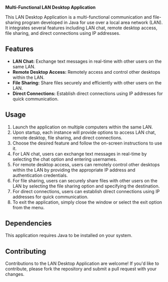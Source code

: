 **Multi-Functional LAN Desktop Application**

This LAN Desktop Application is a multi-functional communication and file-sharing program developed in Java for use over a local area network (LAN). It integrates several features including LAN chat, remote desktop access, file sharing, and direct connections using IP addresses.

## Features
- **LAN Chat:** Exchange text messages in real-time with other users on the same LAN.
- **Remote Desktop Access:** Remotely access and control other desktops within the LAN.
- **File Sharing:** Share files securely and efficiently with other users on the LAN.
- **Direct Connections:** Establish direct connections using IP addresses for quick communication.

## Usage
1. Launch the application on multiple computers within the same LAN.
2. Upon startup, each instance will provide options to access LAN chat, remote desktop, file sharing, and direct connections.
3. Choose the desired feature and follow the on-screen instructions to use it.
4. For LAN chat, users can exchange text messages in real-time by selecting the chat option and entering usernames.
5. For remote desktop access, users can remotely control other desktops within the LAN by providing the appropriate IP address and authentication credentials.
6. For file sharing, users can securely share files with other users on the LAN by selecting the file sharing option and specifying the destination.
7. For direct connections, users can establish direct connections using IP addresses for quick communication.
8. To exit the application, simply close the window or select the exit option from the menu.

## Dependencies
This application requires Java to be installed on your system.

## Contributing
Contributions to the LAN Desktop Application are welcome! If you'd like to contribute, please fork the repository and submit a pull request with your changes.

